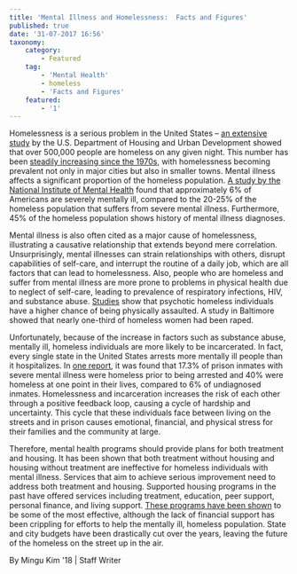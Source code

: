 ```yaml
---
title: 'Mental Illness and Homelessness:  Facts and Figures'
published: true
date: '31-07-2017 16:56'
taxonomy:
    category:
        - Featured
    tag:
        - 'Mental Health'
        - homeless
        - 'Facts and Figures'
    featured:
        - '1'
---
```


Homelessness is a serious problem in the United States – [an extensive study](https://www.hudexchange.info/resources/documents/2015-AHAR-Part-1.pdf) by the U.S. Department of Housing and Urban Development showed that over 500,000 people are homeless on any given night. This number has been [steadily increasing since the 1970s](https://mentalillnesspolicy.org/consequences/homeless-mentally-ill.html), with homelessness becoming prevalent not only in major cities but also in smaller towns. Mental illness affects a significant proportion of the homeless population. [A study by the National Institute of Mental Health](https://www.nimh.nih.gov/health/statistics/prevalence/serious-mental-illness-smi-among-us-adults.shtml) found that approximately 6% of Americans are severely mentally ill, compared to the 20-25% of the homeless population that suffers from severe mental illness. Furthermore, 45% of the homeless population shows history of mental illness diagnoses. 

Mental illness is also often cited as a major cause of homelessness, illustrating a causative relationship that extends beyond mere correlation. Unsurprisingly, mental illnesses can strain relationships with others, disrupt capabilities of self-care, and interrupt the routine of a daily job, which are all factors that can lead to homelessness. Also, people who are homeless and suffer from mental illness are more prone to problems in physical health due to neglect of self-care, leading to prevalence of respiratory infections, HIV, and substance abuse. [Studies](http://ps.psychiatryonline.org/doi/full/10.1176/appi.ps.201200515) show that psychotic homeless individuals have a higher chance of being physically assaulted. A study in Baltimore showed that nearly one-third of homeless women had been raped. 

Unfortunately, because of the increase in factors such as substance abuse, mentally ill, homeless individuals are more likely to be incarcerated. In fact, every single state in the United States arrests more mentally ill people than it hospitalizes. In [one report](http://www.jstor.org/stable/10.1086/667773?seq=1#page_scan_tab_contents), it was found that 17.3% of prison inmates with severe mental illness were homeless prior to being arrested and 40% were homeless at one point in their lives, compared to 6% of undiagnosed inmates. Homelessness and incarceration increases the risk of each other through a positive feedback loop, causing a cycle of hardship and uncertainty. This cycle that these individuals face between living on the streets and in prison causes emotional, financial, and physical stress for their families and the community at large.
 
Therefore, mental health programs should provide plans for both treatment and housing. It has been shown that both treatment without housing and housing without treatment are ineffective for homeless individuals with mental illness. Services that aim to achieve serious improvement need to address both treatment and housing. Supported housing programs in the past have offered services including treatment, education, peer support, personal finance, and living support. [These programs have been shown](https://store.samhsa.gov/shin/content//SMA04-3870/SMA04-3870.pdf) to be some of the most effective, although the lack of financial support has been crippling for efforts to help the mentally ill, homeless population. State and city budgets have been drastically cut over the years, leaving the future of the homeless on the street up in the air.

By Mingu Kim '18 | Staff Writer

